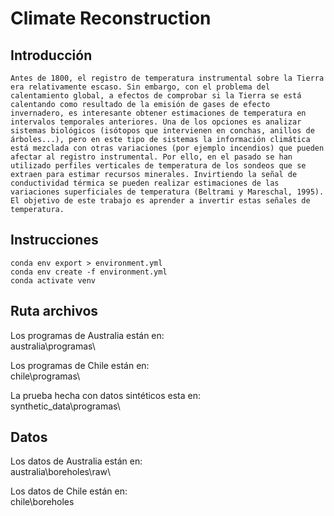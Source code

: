 # Climate Reconstruction


## Introducción
```
Antes de 1800, el registro de temperatura instrumental sobre la Tierra era relativamente escaso. Sin embargo, con el problema del calentamiento global, a efectos de comprobar si la Tierra se está calentando como resultado de la emisión de gases de efecto invernadero, es interesante obtener estimaciones de temperatura en intervalos temporales anteriores. Una de los opciones es analizar sistemas biológicos (isótopos que intervienen en conchas, anillos de árboles...), pero en este tipo de sistemas la información climática está mezclada con otras variaciones (por ejemplo incendios) que pueden afectar al registro instrumental. Por ello, en el pasado se han utilizado perfiles verticales de temperatura de los sondeos que se extraen para estimar recursos minerales. Invirtiendo la señal de conductividad térmica se pueden realizar estimaciones de las variaciones superficiales de temperatura (Beltrami y Mareschal, 1995). El objetivo de este trabajo es aprender a invertir estas señales de temperatura.
```

## Instrucciones



```
conda env export > environment.yml
conda env create -f environment.yml
conda activate venv
```

## Ruta archivos

Los programas de Australia están en:   
australia\programas\  

Los programas de Chile están en:   
chile\programas\   

La prueba hecha con datos sintéticos esta en:  
synthetic_data\programas\

## Datos
Los datos de Australia están en:   
australia\boreholes\raw\  
  
Los datos de Chile están en:   
chile\boreholes
